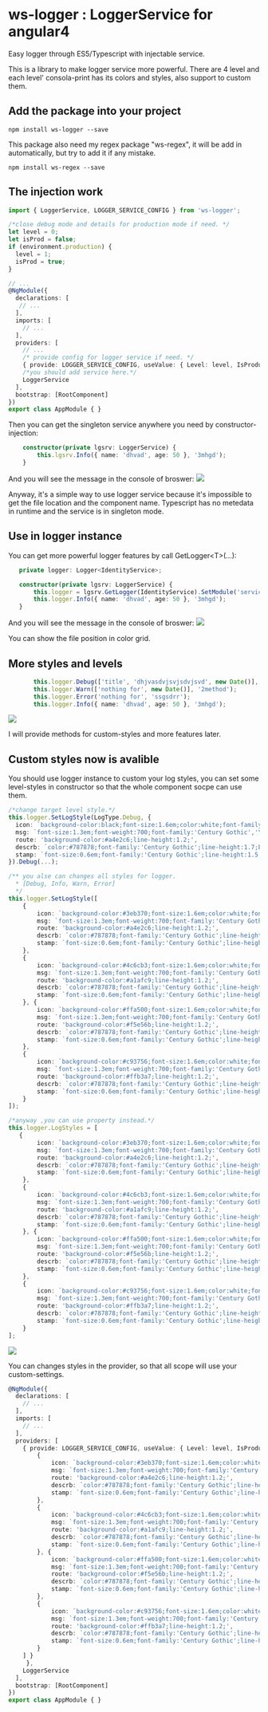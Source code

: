 # ws-logger : LoggerService for angular4
Easy logger through ES5/Typescript with injectable service.

This is a library to make logger service more powerful. 
There are 4 level and each level' consola-print has its colors and styles, also support to custom them.

## Add the package into your project
```npm
npm install ws-logger --save
```
This package also need my regex package "ws-regex", it will be add in automatically, but try to add it if any mistake.
```npm
npm install ws-regex --save
```

## The injection work

```typescript
import { LoggerService, LOGGER_SERVICE_CONFIG } from 'ws-logger';

/*close debug mode and details for production mode if need. */
let level = 0;
let isProd = false;
if (environment.production) {
  level = 1;
  isProd = true;
}

// ...
@NgModule({
  declarations: [
   // ...
  ],
  imports: [
    // ...
  ],
  providers: [
    // ...
    /* provide config for logger service if need. */
    { provide: LOGGER_SERVICE_CONFIG, useValue: { Level: level, IsProduction: isProd } },
    /*you should add service here.*/
    LoggerService
  ],
  bootstrap: [RootComponent]
})
export class AppModule { }
```
Then you can get the singleton service anywhere you need by constructor-injection:
```typescript
    constructor(private lgsrv: LoggerService) {
        this.lgsrv.Info({ name: 'dhvad', age: 50 }, '3mhgd');
    }
```
And you will see the message in the console of broswer:
![](img/001.png)

Anyway, it's a simple way to use logger service because it's impossible to get the file location and the component name.
 Typescript has no metedata in runtime and the service is in singleton mode.

 ## Use in logger instance
 You can get more powerful logger features by call GetLogger\<T>(...):
 ```typescript
    private logger: Logger<IdentityService>;

    constructor(private lgsrv: LoggerService) {
        this.logger = lgsrv.GetLogger(IdentityService).SetModule('service')
        this.logger.Info({ name: 'dhvad', age: 50 }, '3mhgd');
    }
 ```
 And you will see the message in the console of broswer:
![](img/002.png)

You can show the file position in color grid.

## More styles and levels
 ```typescript
        this.logger.Debug(['title', 'dhjvasdvjsvjsdvjsvd', new Date()], 'this_method');
        this.logger.Warn(['nothing for', new Date()], '2method');
        this.logger.Error('nothing for', 'ssgsdrr');
        this.logger.Info({ name: 'dhvad', age: 50 }, '3mhgd');
 ```
![](img/003.png)

I will provide methods for custom-styles and more features later.

## Custom styles now is avalible
You should use logger instance to custom your log styles, you can set some level-styles in constructor so that the whole component socpe can use them.
```typescript
/*change target level style.*/
this.logger.SetLogStyle(LogType.Debug, {
  icon: `background-color:black;font-size:1.6em;color:white;font-family:'Century Gothic','YaHei';font-weight:900`,
  msg: `font-size:1.3em;font-weight:700;font-family:'Century Gothic','YaHei';line-height:1.6;`,
  route: 'background-color:#a4e2c6;line-height:1.2;',
  descrb: `color:#787878;font-family:'Century Gothic';line-height:1.7;background-color:#fafafa;`,
  stamp: `font-size:0.6em;font-family:'Century Gothic';line-height:1.5;`
}).Debug(...);

/** you alse can changes all styles for logger.
  * [Debug, Info, Warn, Error]
  */
this.logger.SetLogStyle([
    {
        icon: `background-color:#3eb370;font-size:1.6em;color:white;font-family:'Century Gothic','YaHei';font-weight:900`,
        msg: `font-size:1.3em;font-weight:700;font-family:'Century Gothic','YaHei';line-height:1.6;`,
        route: 'background-color:#a4e2c6;line-height:1.2;',
        descrb: `color:#787878;font-family:'Century Gothic';line-height:1.7;background-color:#fafafa;`,
        stamp: `font-size:0.6em;font-family:'Century Gothic';line-height:1.5;`
    },
    {
        icon: `background-color:#4c6cb3;font-size:1.6em;color:white;font-family:'Century Gothic','YaHei';font-weight:900`,
        msg: `font-size:1.3em;font-weight:700;font-family:'Century Gothic','YaHei';line-height:1.6;`,
        route: 'background-color:#a1afc9;line-height:1.2;',
        descrb: `color:#787878;font-family:'Century Gothic';line-height:1.7;background-color:#fafafa;`,
        stamp: `font-size:0.6em;font-family:'Century Gothic';line-height:1.5;`
    }, {
        icon: `background-color:#ffa500;font-size:1.6em;color:white;font-family:'Century Gothic','YaHei';font-weight:900`,
        msg: `font-size:1.3em;font-weight:700;font-family:'Century Gothic','YaHei';line-height:1.6;`,
        route: 'background-color:#f5e56b;line-height:1.2;',
        descrb: `color:#787878;font-family:'Century Gothic';line-height:1.7;background-color:#fafafa;`,
        stamp: `font-size:0.6em;font-family:'Century Gothic';line-height:1.5;`
    },
    {
        icon: `background-color:#c93756;font-size:1.6em;color:white;font-family:'Century Gothic','YaHei';font-weight:900`,
        msg: `font-size:1.3em;font-weight:700;font-family:'Century Gothic','YaHei';line-height:1.6;`,
        route: 'background-color:#ffb3a7;line-height:1.2;',
        descrb: `color:#787878;font-family:'Century Gothic';line-height:1.7;background-color:#fafafa;`,
        stamp: `font-size:0.6em;font-family:'Century Gothic';line-height:1.5;`
    }
]);

/*anyway ,you can use property instead.*/
this.logger.LogStyles = [
   {
        icon: `background-color:#3eb370;font-size:1.6em;color:white;font-family:'Century Gothic','YaHei';font-weight:900`,
        msg: `font-size:1.3em;font-weight:700;font-family:'Century Gothic','YaHei';line-height:1.6;`,
        route: 'background-color:#a4e2c6;line-height:1.2;',
        descrb: `color:#787878;font-family:'Century Gothic';line-height:1.7;background-color:#fafafa;`,
        stamp: `font-size:0.6em;font-family:'Century Gothic';line-height:1.5;`
    },
    {
        icon: `background-color:#4c6cb3;font-size:1.6em;color:white;font-family:'Century Gothic','YaHei';font-weight:900`,
        msg: `font-size:1.3em;font-weight:700;font-family:'Century Gothic','YaHei';line-height:1.6;`,
        route: 'background-color:#a1afc9;line-height:1.2;',
        descrb: `color:#787878;font-family:'Century Gothic';line-height:1.7;background-color:#fafafa;`,
        stamp: `font-size:0.6em;font-family:'Century Gothic';line-height:1.5;`
    }, {
        icon: `background-color:#ffa500;font-size:1.6em;color:white;font-family:'Century Gothic','YaHei';font-weight:900`,
        msg: `font-size:1.3em;font-weight:700;font-family:'Century Gothic','YaHei';line-height:1.6;`,
        route: 'background-color:#f5e56b;line-height:1.2;',
        descrb: `color:#787878;font-family:'Century Gothic';line-height:1.7;background-color:#fafafa;`,
        stamp: `font-size:0.6em;font-family:'Century Gothic';line-height:1.5;`
    },
    {
        icon: `background-color:#c93756;font-size:1.6em;color:white;font-family:'Century Gothic','YaHei';font-weight:900`,
        msg: `font-size:1.3em;font-weight:700;font-family:'Century Gothic','YaHei';line-height:1.6;`,
        route: 'background-color:#ffb3a7;line-height:1.2;',
        descrb: `color:#787878;font-family:'Century Gothic';line-height:1.7;background-color:#fafafa;`,
        stamp: `font-size:0.6em;font-family:'Century Gothic';line-height:1.5;`
    }
];
```
![](img/004.png)

You can changes styles in the provider, so that all scope will use your custom-settings.

```typescript
@NgModule({
  declarations: [
    // ...
  ],
  imports: [
    // ...
  ],
  providers: [
    { provide: LOGGER_SERVICE_CONFIG, useValue: { Level: level, IsProduction: isProd, styles:[
        {
            icon: `background-color:#3eb370;font-size:1.6em;color:white;font-family:'Century Gothic','YaHei';font-weight:900`,
            msg: `font-size:1.3em;font-weight:700;font-family:'Century Gothic','YaHei';line-height:1.6;`,
            route: 'background-color:#a4e2c6;line-height:1.2;',
            descrb: `color:#787878;font-family:'Century Gothic';line-height:1.7;background-color:#fafafa;`,
            stamp: `font-size:0.6em;font-family:'Century Gothic';line-height:1.5;`
        },
        {
            icon: `background-color:#4c6cb3;font-size:1.6em;color:white;font-family:'Century Gothic','YaHei';font-weight:900`,
            msg: `font-size:1.3em;font-weight:700;font-family:'Century Gothic','YaHei';line-height:1.6;`,
            route: 'background-color:#a1afc9;line-height:1.2;',
            descrb: `color:#787878;font-family:'Century Gothic';line-height:1.7;background-color:#fafafa;`,
            stamp: `font-size:0.6em;font-family:'Century Gothic';line-height:1.5;`
        }, {
            icon: `background-color:#ffa500;font-size:1.6em;color:white;font-family:'Century Gothic','YaHei';font-weight:900`,
            msg: `font-size:1.3em;font-weight:700;font-family:'Century Gothic','YaHei';line-height:1.6;`,
            route: 'background-color:#f5e56b;line-height:1.2;',
            descrb: `color:#787878;font-family:'Century Gothic';line-height:1.7;background-color:#fafafa;`,
            stamp: `font-size:0.6em;font-family:'Century Gothic';line-height:1.5;`
        },
        {
            icon: `background-color:#c93756;font-size:1.6em;color:white;font-family:'Century Gothic','YaHei';font-weight:900`,
            msg: `font-size:1.3em;font-weight:700;font-family:'Century Gothic','YaHei';line-height:1.6;`,
            route: 'background-color:#ffb3a7;line-height:1.2;',
            descrb: `color:#787878;font-family:'Century Gothic';line-height:1.7;background-color:#fafafa;`,
            stamp: `font-size:0.6em;font-family:'Century Gothic';line-height:1.5;`
        }
    ] }
     },
    LoggerService
  ],
  bootstrap: [RootComponent]
})
export class AppModule { }
```